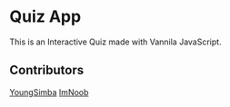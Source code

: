 # Quiz App
This is an Interactive Quiz made with Vannila JavaScript.

## Contributors
[YoungSimba](https://github.com/SarveshJoshi25)
[ImNoob](https://github.com/yrohan2002)

